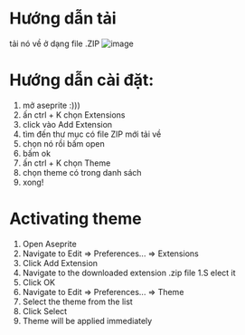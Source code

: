 
# Hướng dẫn tải 

tải nó về ở dạng file .ZIP
![image](https://github.com/WibuKa/wibuka-theme/assets/140942718/69ecd2ee-9306-4d01-9a01-17eb1533b53d)
# Hướng dẫn cài đặt:
1. mở aseprite :)))
2. ấn ctrl + K chọn Extensions 
3. click vào Add Extension
4. tìm đến thư mục có file ZIP mới tải về
5. chọn nó rồi bấm open
6. bấm ok
7. ấn ctrl + K chọn Theme 
8. chọn theme có trong danh sách
9. xong!

# Activating theme
1. Open Aseprite
1. Navigate to Edit ⇒ Preferences... ⇒ Extensions
1. Click Add Extension
1. Navigate to the downloaded extension .zip file
1.S elect it
1. Click OK
1. Navigate to Edit ⇒ Preferences... ⇒ Theme
1. Select the theme from the list
1. Click Select
1. Theme will be applied immediately
